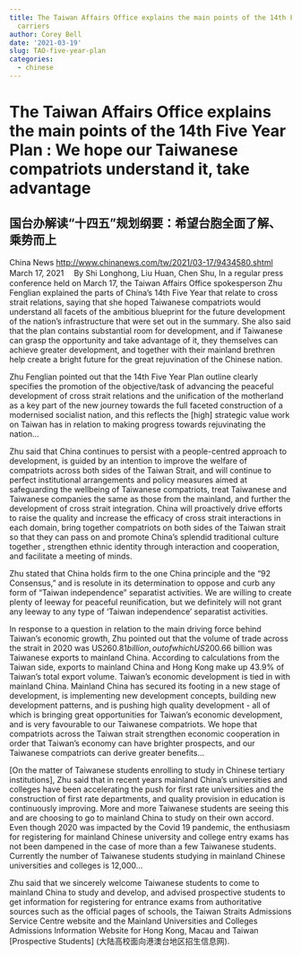 ```yaml
---
title: The Taiwan Affairs Office explains the main points of the 14th Five Year Plan - We hope our Taiwanese compatriots understand it, take advantage
  carriers
author: Corey Bell
date: '2021-03-19'
slug: TAO-five-year-plan
categories:
  - chinese
---
```

# The Taiwan Affairs Office explains the main points of the 14th Five Year Plan : We hope our Taiwanese compatriots understand it, take advantage

## 国台办解读“十四五”规划纲要：希望台胞全面了解、乘势而上

China News
http://www.chinanews.com/tw/2021/03-17/9434580.shtml
March 17, 2021
　By Shi Longhong, Liu Huan, Chen Shu,
In a regular press conference held on March 17, the Taiwan Affairs Office spokesperson Zhu Fenglian 
explained the parts of China’s 14th Five Year that relate to cross strait relations, saying that she 
hoped Taiwanese compatriots would understand all facets of the ambitious blueprint for the future 
development of the nation’s infrastructure that were set out in the summary. She also said that the 
plan contains substantial room for development, and if Taiwanese can grasp the opportunity and take 
advantage of it, they themselves can achieve greater development, and together with their mainland 
brethren help create a bright future for the great rejuvination of the Chinese nation. 

Zhu Fenglian pointed out that the 14th Five Year Plan outline clearly specifies the promotion of the 
objective/task of advancing the peaceful development of cross strait relations and the unification of 
the motherland as a key part of the new journey towards the full faceted construction of a modernised 
socialist nation, and this reflects the [high] strategic value work on Taiwan has in relation to making 
progress towards rejuvinating the nation... 

Zhu said that China continues to persist with a people-centred approach to development, is guided by 
an intention to improve the welfare of compatriots across both sides of the Taiwan Strait, and will 
continue to perfect institutional arrangements and policy measures aimed at safeguarding the wellbeing 
of Taiwanese compatriots, treat Taiwanese and Taiwanese companies the same as those from the mainland, 
and further the development of cross strait integration. China will proactively drive efforts to raise 
the quality and increase the efficacy of cross strait interactions in each domain, bring together 
compatriots on both sides of the Taiwan strait so that they can pass on and promote China’s splendid 
traditional culture together , strengthen ethnic identity through interaction and cooperation, and 
facilitate a meeting of minds.  

Zhu stated that China holds firm to the one China principle and the “92 Consensus,” and is resolute 
in its determination to oppose and curb any form of “Taiwan independence” separatist activities. We 
are willing to create plenty of leeway for peaceful reunification, but we definitely will not grant 
any leeway to any type of ‘Taiwan independence’ separatist activities.

In response to a question in relation to the main driving force behind Taiwan’s economic growth, Zhu 
pointed out that the volume of trade across the strait in 2020 was US$260.81 billion, out of which 
US$200.66 billion was Taiwanese exports to mainland China. According to calculations from the Taiwan 
side, exports to mainland China and Hong Kong make up 43.9% of Taiwan’s total export volume. Taiwan’s 
economic development is tied in with mainland China. Mainland China has secured its footing in a new 
stage of development, is implementing new development concepts, building new development patterns, and 
is pushing high quality development - all of which is bringing great opportunities for Taiwan’s economic 
development, and is very favourable to our Taiwanese compatriots. We hope that compatriots across the 
Taiwan strait strengthen economic cooperation in order that Taiwan’s economy can have brighter prospects, 
and our Taiwanese compatriots can derive greater benefits...

[On the matter of Taiwanese students enrolling to study in Chinese tertiary institutions], Zhu said that 
in recent years mainland China’s universities and colleges have been accelerating the push for first 
rate universities and the construction of first rate departments, and quality provision in education is 
continuously improving. More and more Taiwanese students are seeing this and are choosing to go to 
mainland China to study on their own accord. Even though 2020 was impacted by the Covid 19 pandemic, the 
enthusiasm for registering for mainland Chinese university and college entry exams has not been dampened 
in the case of more than a few Taiwanese students. Currently the number of Taiwanese students studying 
in mainland Chinese universities and colleges is 12,000...

Zhu said that we sincerely welcome Taiwanese students to come to mainland China to study and develop, 
and advised prospective students to get information for registering for entrance exams from authoritative 
sources such as the official pages of schools, the Taiwan Straits Admissions Service Centre website and 
the Mainland Universities and Colleges Admissions Information Website for Hong Kong, Macau and Taiwan 
[Prospective Students] (大陆高校面向港澳台地区招生信息网).